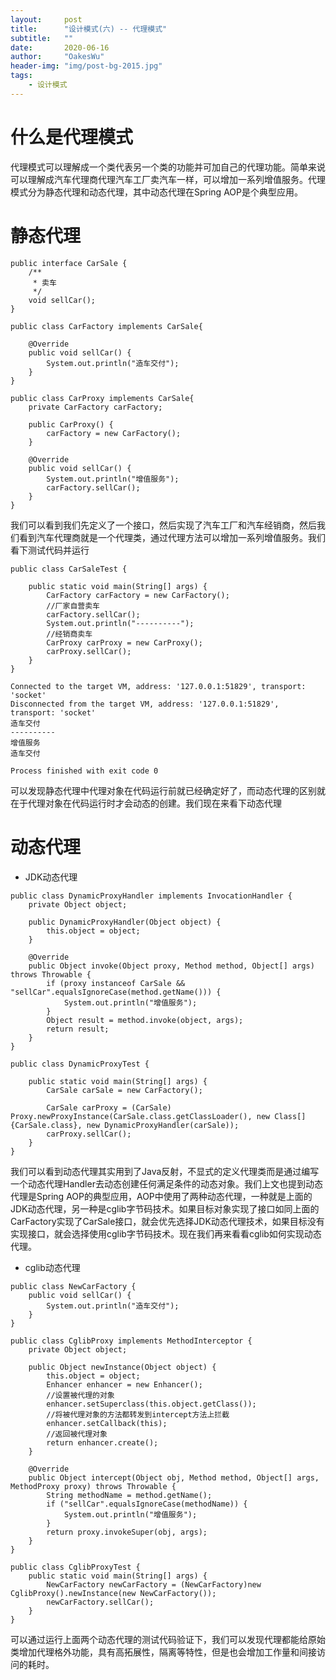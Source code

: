 ```yaml
---
layout:     post
title:      "设计模式(六) -- 代理模式"
subtitle:   ""
date:       2020-06-16
author:     "OakesWu"
header-img: "img/post-bg-2015.jpg"
tags:
    - 设计模式
---
```


# 什么是代理模式
代理模式可以理解成一个类代表另一个类的功能并可加自己的代理功能。简单来说可以理解成汽车代理商代理汽车工厂卖汽车一样，可以增加一系列增值服务。代理模式分为静态代理和动态代理，其中动态代理在Spring AOP是个典型应用。

# 静态代理
```
public interface CarSale {
    /**
     * 卖车
     */
    void sellCar();
}

public class CarFactory implements CarSale{

    @Override
    public void sellCar() {
        System.out.println("造车交付");
    }
}

public class CarProxy implements CarSale{
    private CarFactory carFactory;

    public CarProxy() {
        carFactory = new CarFactory();
    }

    @Override
    public void sellCar() {
        System.out.println("增值服务");
        carFactory.sellCar();
    }
}
```
我们可以看到我们先定义了一个接口，然后实现了汽车工厂和汽车经销商，然后我们看到汽车代理商就是一个代理类，通过代理方法可以增加一系列增值服务。我们看下测试代码并运行
```
public class CarSaleTest {

    public static void main(String[] args) {
        CarFactory carFactory = new CarFactory();
        //厂家自营卖车
        carFactory.sellCar();
        System.out.println("----------");
        //经销商卖车
        CarProxy carProxy = new CarProxy();
        carProxy.sellCar();
    }
}
```
```
Connected to the target VM, address: '127.0.0.1:51829', transport: 'socket'
Disconnected from the target VM, address: '127.0.0.1:51829', transport: 'socket'
造车交付
----------
增值服务
造车交付

Process finished with exit code 0
```
可以发现静态代理中代理对象在代码运行前就已经确定好了，而动态代理的区别就在于代理对象在代码运行时才会动态的创建。我们现在来看下动态代理
# 动态代理
- JDK动态代理

```
public class DynamicProxyHandler implements InvocationHandler {
    private Object object;

    public DynamicProxyHandler(Object object) {
        this.object = object;
    }

    @Override
    public Object invoke(Object proxy, Method method, Object[] args) throws Throwable {
        if (proxy instanceof CarSale && "sellCar".equalsIgnoreCase(method.getName())) {
            System.out.println("增值服务");
        }
        Object result = method.invoke(object, args);
        return result;
    }
}

public class DynamicProxyTest {

    public static void main(String[] args) {
        CarSale carSale = new CarFactory();

        CarSale carProxy = (CarSale) Proxy.newProxyInstance(CarSale.class.getClassLoader(), new Class[]{CarSale.class}, new DynamicProxyHandler(carSale));
        carProxy.sellCar();
    }
}
```
我们可以看到动态代理其实用到了Java反射，不显式的定义代理类而是通过编写一个动态代理Handler去动态创建任何满足条件的动态对象。我们上文也提到动态代理是Spring AOP的典型应用，AOP中使用了两种动态代理，一种就是上面的JDK动态代理，另一种是cglib字节码技术。如果目标对象实现了接口如同上面的CarFactory实现了CarSale接口，就会优先选择JDK动态代理技术，如果目标没有实现接口，就会选择使用cglib字节码技术。现在我们再来看看cglib如何实现动态代理。
- cglib动态代理
 
```
public class NewCarFactory {
    public void sellCar() {
        System.out.println("造车交付");
    }
}

public class CglibProxy implements MethodInterceptor {
    private Object object;

    public Object newInstance(Object object) {
        this.object = object;
        Enhancer enhancer = new Enhancer();
        //设置被代理的对象
        enhancer.setSuperclass(this.object.getClass());
        //将被代理对象的方法都转发到intercept方法上拦截
        enhancer.setCallback(this);
        //返回被代理对象
        return enhancer.create();
    }

    @Override
    public Object intercept(Object obj, Method method, Object[] args, MethodProxy proxy) throws Throwable {
        String methodName = method.getName();
        if ("sellCar".equalsIgnoreCase(methodName)) {
            System.out.println("增值服务");
        }
        return proxy.invokeSuper(obj, args);
    }
}

public class CglibProxyTest {
    public static void main(String[] args) {
        NewCarFactory newCarFactory = (NewCarFactory)new CglibProxy().newInstance(new NewCarFactory());
        newCarFactory.sellCar();
    }
}
```
可以通过运行上面两个动态代理的测试代码验证下，我们可以发现代理都能给原始类增加代理格外功能，具有高拓展性，隔离等特性，但是也会增加工作量和间接访问的耗时。